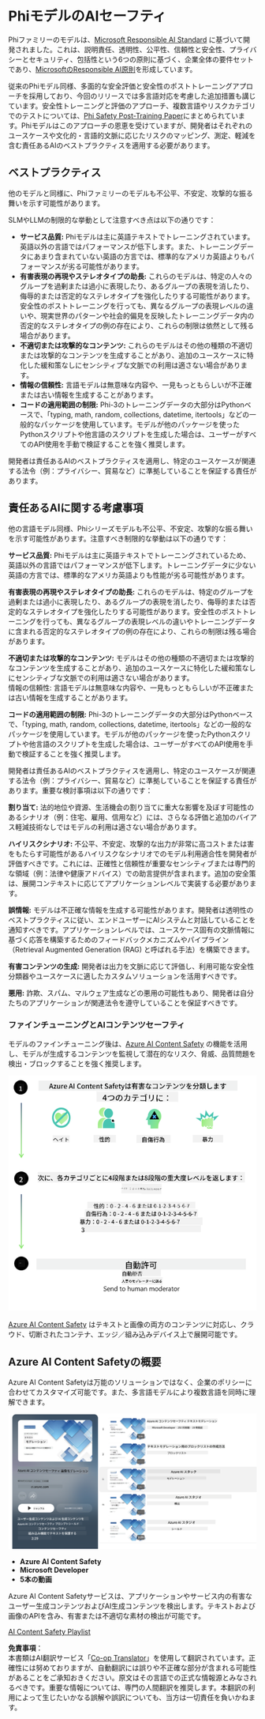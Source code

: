 <!--
CO_OP_TRANSLATOR_METADATA:
{
  "original_hash": "c8273672cc57df2be675407a1383aaf0",
  "translation_date": "2025-05-08T06:13:22+00:00",
  "source_file": "md/01.Introduction/01/01.AISafety.md",
  "language_code": "ja"
}
-->
# PhiモデルのAIセーフティ  
Phiファミリーのモデルは、[Microsoft Responsible AI Standard](https://query.prod.cms.rt.microsoft.com/cms/api/am/binary/RE5cmFl) に基づいて開発されました。これは、説明責任、透明性、公平性、信頼性と安全性、プライバシーとセキュリティ、包括性という6つの原則に基づく、企業全体の要件セットであり、[MicrosoftのResponsible AI原則](https://www.microsoft.com/ai/responsible-ai)を形成しています。

従来のPhiモデル同様、多面的な安全評価と安全性のポストトレーニングアプローチを採用しており、今回のリリースでは多言語対応を考慮した追加措置も講じています。安全性トレーニングと評価のアプローチ、複数言語やリスクカテゴリでのテストについては、[Phi Safety Post-Training Paper](https://arxiv.org/abs/2407.13833)にまとめられています。Phiモデルはこのアプローチの恩恵を受けていますが、開発者はそれぞれのユースケースや文化的・言語的文脈に応じたリスクのマッピング、測定、軽減を含む責任あるAIのベストプラクティスを適用する必要があります。

## ベストプラクティス  

他のモデルと同様に、Phiファミリーのモデルも不公平、不安定、攻撃的な振る舞いを示す可能性があります。

SLMやLLMの制限的な挙動として注意すべき点は以下の通りです：

- **サービス品質:** Phiモデルは主に英語テキストでトレーニングされています。英語以外の言語ではパフォーマンスが低下します。また、トレーニングデータにあまり含まれていない英語の方言では、標準的なアメリカ英語よりもパフォーマンスが劣る可能性があります。  
- **有害表現の再現やステレオタイプの助長:** これらのモデルは、特定の人々のグループを過剰または過小に表現したり、あるグループの表現を消したり、侮辱的または否定的なステレオタイプを強化したりする可能性があります。安全性のポストトレーニングを行っても、異なるグループの表現レベルの違いや、現実世界のパターンや社会的偏見を反映したトレーニングデータ内の否定的なステレオタイプの例の存在により、これらの制限は依然として残る場合があります。  
- **不適切または攻撃的なコンテンツ:** これらのモデルはその他の種類の不適切または攻撃的なコンテンツを生成することがあり、追加のユースケースに特化した緩和策なしにセンシティブな文脈での利用は適さない場合があります。  
- **情報の信頼性:** 言語モデルは無意味な内容や、一見もっともらしいが不正確または古い情報を生成することがあります。  
- **コードの適用範囲の制限:** Phi-3のトレーニングデータの大部分はPythonベースで、「typing, math, random, collections, datetime, itertools」などの一般的なパッケージを使用しています。モデルが他のパッケージを使ったPythonスクリプトや他言語のスクリプトを生成した場合は、ユーザーがすべてのAPI使用を手動で検証することを強く推奨します。

開発者は責任あるAIのベストプラクティスを適用し、特定のユースケースが関連する法令（例：プライバシー、貿易など）に準拠していることを保証する責任があります。

## 責任あるAIに関する考慮事項  

他の言語モデル同様、Phiシリーズモデルも不公平、不安定、攻撃的な振る舞いを示す可能性があります。注意すべき制限的な挙動は以下の通りです：

**サービス品質:** Phiモデルは主に英語テキストでトレーニングされているため、英語以外の言語ではパフォーマンスが低下します。トレーニングデータに少ない英語の方言では、標準的なアメリカ英語よりも性能が劣る可能性があります。

**有害表現の再現やステレオタイプの助長:** これらのモデルは、特定のグループを過剰または過小に表現したり、あるグループの表現を消したり、侮辱的または否定的なステレオタイプを強化したりする可能性があります。安全性のポストトレーニングを行っても、異なるグループの表現レベルの違いやトレーニングデータに含まれる否定的なステレオタイプの例の存在により、これらの制限は残る場合があります。

**不適切または攻撃的なコンテンツ:** モデルはその他の種類の不適切または攻撃的なコンテンツを生成することがあり、追加のユースケースに特化した緩和策なしにセンシティブな文脈での利用は適さない場合があります。  
情報の信頼性: 言語モデルは無意味な内容や、一見もっともらしいが不正確または古い情報を生成することがあります。

**コードの適用範囲の制限:** Phi-3のトレーニングデータの大部分はPythonベースで、「typing, math, random, collections, datetime, itertools」などの一般的なパッケージを使用しています。モデルが他のパッケージを使ったPythonスクリプトや他言語のスクリプトを生成した場合は、ユーザーがすべてのAPI使用を手動で検証することを強く推奨します。

開発者は責任あるAIのベストプラクティスを適用し、特定のユースケースが関連する法令（例：プライバシー、貿易など）に準拠していることを保証する責任があります。重要な検討事項は以下の通りです：

**割り当て:** 法的地位や資源、生活機会の割り当てに重大な影響を及ぼす可能性のあるシナリオ（例：住宅、雇用、信用など）には、さらなる評価と追加のバイアス軽減技術なしではモデルの利用は適さない場合があります。

**ハイリスクシナリオ:** 不公平、不安定、攻撃的な出力が非常に高コストまたは害をもたらす可能性があるハイリスクなシナリオでのモデル利用適合性を開発者が評価すべきです。これには、正確性と信頼性が重要なセンシティブまたは専門的な領域（例：法律や健康アドバイス）での助言提供が含まれます。追加の安全策は、展開コンテキストに応じてアプリケーションレベルで実装する必要があります。

**誤情報:** モデルは不正確な情報を生成する可能性があります。開発者は透明性のベストプラクティスに従い、エンドユーザーにAIシステムと対話していることを通知すべきです。アプリケーションレベルでは、ユースケース固有の文脈情報に基づく応答を構築するためのフィードバックメカニズムやパイプライン（Retrieval Augmented Generation (RAG) と呼ばれる手法）を構築できます。

**有害コンテンツの生成:** 開発者は出力を文脈に応じて評価し、利用可能な安全性分類器やユースケースに適したカスタムソリューションを活用すべきです。

**悪用:** 詐欺、スパム、マルウェア生成などの悪用の可能性もあり、開発者は自分たちのアプリケーションが関連法令を遵守していることを保証すべきです。

### ファインチューニングとAIコンテンツセーフティ  

モデルのファインチューニング後は、[Azure AI Content Safety](https://learn.microsoft.com/azure/ai-services/content-safety/overview) の機能を活用し、モデルが生成するコンテンツを監視して潜在的なリスク、脅威、品質問題を検出・ブロックすることを強く推奨します。

![Phi3AISafety](../../../../../translated_images/01.phi3aisafety.c0d7fc42f5a5c40507c5e8be556615b8377a63b8764865d057d4faac3757a478.ja.png)

[Azure AI Content Safety](https://learn.microsoft.com/azure/ai-services/content-safety/overview) はテキストと画像の両方のコンテンツに対応し、クラウド、切断されたコンテナ、エッジ／組み込みデバイス上で展開可能です。

## Azure AI Content Safetyの概要  

Azure AI Content Safetyは万能のソリューションではなく、企業のポリシーに合わせてカスタマイズ可能です。また、多言語モデルにより複数言語を同時に理解できます。

![AIContentSafety](../../../../../translated_images/01.AIcontentsafety.a288819b8ce8da1a56cf708aff010a541799d002ae7ae84bb819b19ab8950591.ja.png)

- **Azure AI Content Safety**  
- **Microsoft Developer**  
- **5本の動画**

Azure AI Content Safetyサービスは、アプリケーションやサービス内の有害なユーザー生成コンテンツおよびAI生成コンテンツを検出します。テキストおよび画像のAPIを含み、有害または不適切な素材の検出が可能です。

[AI Content Safety Playlist](https://www.youtube.com/playlist?list=PLlrxD0HtieHjaQ9bJjyp1T7FeCbmVcPkQ)

**免責事項**：  
本書類はAI翻訳サービス「[Co-op Translator](https://github.com/Azure/co-op-translator)」を使用して翻訳されています。正確性には努めておりますが、自動翻訳には誤りや不正確な部分が含まれる可能性があることをご承知おきください。原文はその言語での正式な情報源とみなされるべきです。重要な情報については、専門の人間翻訳を推奨します。本翻訳の利用によって生じたいかなる誤解や誤訳についても、当方は一切責任を負いかねます。